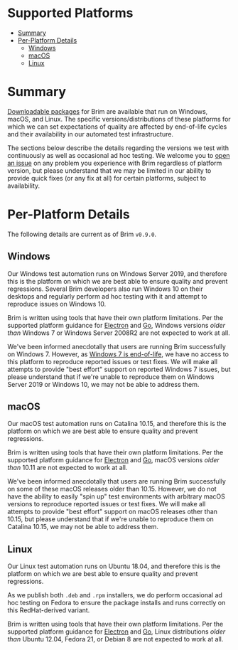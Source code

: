 # Supported Platforms

- [Summary](#summary)
- [Per-Platform Details](#per-platform-details)
  * [Windows](#windows)
  * [macOS](#macos)
  * [Linux](#linux)

# Summary

[Downloadable packages](https://www.brimsecurity.com/download/) for Brim are
available that run on Windows, macOS, and Linux. The specific
versions/distributions of these platforms for which we can set expectations of
quality are affected by end-of-life cycles and their availability in our
automated test infrastructure.

The sections below describe the details regarding the versions we test with
continuously as well as occasional ad hoc testing. We welcome you to
[open an issue](Troubleshooting.md#opening-an-issue) on any problem you
experience with Brim regardless of platform version, but please understand
that we may be limited in our ability to provide quick fixes (or any fix at
all) for certain platforms, subject to availability.

# Per-Platform Details

The following details are current as of Brim `v0.9.0`.

## Windows

Our Windows test automation runs on Windows Server 2019, and therefore this is
the platform on which we are best able to ensure quality and prevent
regressions. Several Brim developers also run Windows 10 on their desktops
and regularly perform ad hoc testing with it and attempt to reproduce issues on
Windows 10.

Brim is written using tools that have their own platform limitations. Per the
supported platform guidance for [Electron](https://www.electronjs.org/docs/tutorial/support#supported-platforms)
and [Go](https://golang.org/doc/install#requirements), Windows versions
_older_ _than_ Windows 7 or Windows Server 2008R2 are not expected to work at
all.

We've been informed anecdotally that users are running Brim successfully on
Windows 7. However, as [Windows 7 is end-of-life](https://support.microsoft.com/en-us/help/4057281/windows-7-support-ended-on-january-14-2020),
we have no access to this platform to reproduce reported issues or test fixes.
We will make all attempts to provide  "best effort" support on reported Windows
7 issues, but please understand that if we're unable to reproduce them on
Windows Server 2019 or Windows 10, we may not be able to address them.

## macOS

Our macOS test automation runs on Catalina 10.15, and therefore this is
the platform on which we are best able to ensure quality and prevent
regressions.

Brim is written using tools that have their own platform limitations. Per the
supported platform guidance for [Electron](https://www.electronjs.org/docs/tutorial/support#supported-platforms) 
and [Go](https://golang.org/doc/install#requirements), macOS versions _older_
_than_ 10.11 are not expected to work at all.

We've been informed anecdotally that users are running Brim successfully on
some of these macOS releases older than 10.15. However, we do not have the
ability to easily "spin up" test environments with arbitrary macOS versions to
reproduce reported issues or test fixes. We will make all attempts to provide
"best effort" support on macOS releases other than 10.15, but please understand
that if we're unable to reproduce them on Catalina 10.15, we may not be able
to address them.

## Linux

Our Linux test automation runs on Ubuntu 18.04, and therefore this is
the platform on which we are best able to ensure quality and prevent
regressions.

As we publish both `.deb` and `.rpm` installers, we do perform occasional ad
hoc testing on Fedora to ensure the package installs and runs correctly on
this RedHat-derived variant.

Brim is written using tools that have their own platform limitations. Per the
supported platform guidance for [Electron](https://www.electronjs.org/docs/tutorial/support#supported-platforms)
and [Go](https://golang.org/doc/install#requirements), Linux distributions
_older_ _than_ Ubuntu 12.04, Fedora 21, or Debian 8 are not expected to work
at all.
